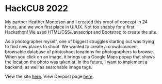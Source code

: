 # HackCU8 2022

My partner Heather Monteson and I created this proof of concept in 24 hours, and we won first place in UI/UX. Not too shabby for a first Hackathon!
We used HTML/CSS/Javascript and Bootstrap to create the site. 

As a photographer myself, one of biggest struggles starting out was trying to find new places to shoot. We wanted to create a crowdsourced, browsable database of photoshoot locations for photographers to browse. When you click on an image, it brings up a Google Maps popup that shows the location the photo was taken at. In the future, I want to implement a backend, as well as searchable image tags. 

View the site [here](https://viwo4708.github.io/photolocator_co/).
View Devpost page [here](https://viwo4708.github.io/photolocator_co/).
